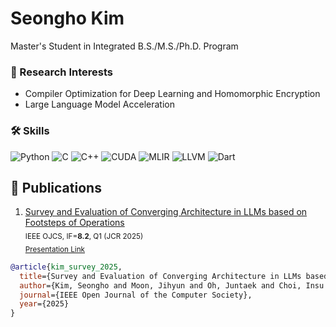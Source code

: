 
# Seongho Kim
Master's Student in Integrated B.S./M.S./Ph.D. Program


### 🔬 Research Interests
- Compiler Optimization for Deep Learning and Homomorphic Encryption
- Large Language Model Acceleration

### 🛠️ Skills
![Python](https://img.shields.io/badge/Python-3776AB?style=for-the-badge&logo=python&logoColor=white)
![C](https://img.shields.io/badge/C-A8B9CC?style=for-the-badge&logo=c&logoColor=white)
![C++](https://img.shields.io/badge/C++-00599C?style=for-the-badge&logo=cplusplus&logoColor=white)
![CUDA](https://img.shields.io/badge/CUDA-76B900?style=for-the-badge&logo=nvidia&logoColor=white)
![MLIR](https://img.shields.io/badge/MLIR-5A9C46?style=for-the-badge&logo=llvm&logoColor=white)
![LLVM](https://img.shields.io/badge/LLVM-185993?style=for-the-badge&logo=llvm&logoColor=white)
![Dart](https://img.shields.io/badge/Dart-0175C2?style=for-the-badge&logo=dart&logoColor=white)

## 📄 Publications
1. [Survey and Evaluation of Converging Architecture in LLMs based on Footsteps of Operations]() </br>
<sub> IEEE OJCS, IF=**8.2**, Q1 (JCR 2025) </sub> </br>
<sub> [Presentation Link](https://www.youtube.com/watch?v=znFFq2Y0Fmo) </sub> </br> 

```bibtex
@article{kim_survey_2025,
  title={Survey and Evaluation of Converging Architecture in LLMs based on Footsteps of Operations},
  author={Kim, Seongho and Moon, Jihyun and Oh, Juntaek and Choi, Insu and Yang, Joon-Sung},
  journal={IEEE Open Journal of the Computer Society},
  year={2025}
}
